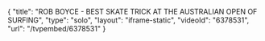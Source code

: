 {
    "title": "ROB BOYCE - BEST SKATE TRICK AT THE AUSTRALIAN OPEN OF SURFING",
    "type": "solo",
    "layout": "iframe-static",
    "videoId": "6378531",
    "url": "\/tvpembed\/6378531"
}